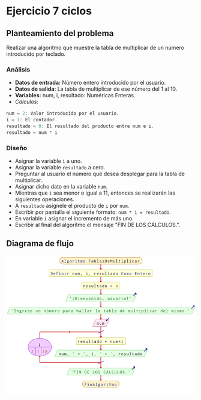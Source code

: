 # Ejercicio 7 ciclos

## Planteamiento del problema

Realizar una algoritmo que muestre la tabla de multiplicar de un número introducido por teclado.

### Análisis

- **Datos de entrada:** Número entero introducido por el usuario.
- **Datos de salida:** La tabla de multiplicar de ese número del 1 al 10.
- **Variables:** num, i, resultado: Numéricas Enteras.
- *Cálculos*:
```C
num = 2: Valor introducido por el usuario.
i = 1: El contador.
resultado = 0: El resultado del producto entre num e i.
resultado = num * i
```

### Diseño

- Asignar la variable `i` a uno.
- Asignar la variable `resultado` a cero.
- Preguntar al usuario el número que desea desplegar para la tabla de multiplicar.
- Asignar dicho dato en la variable `num`.
- Mientras que `i` sea menor o igual a 11, entonces se realizarán las siguientes operaciones.
- A `resultado` asígnele el producto de `i` por `num`.
- Escribir por pantalla el siguiente formato: `num * i = resultado`.
- En variable `i` asignar el incremento de más uno.
- Escribir al final del algoritmo el mensaje "FIN DE LOS CÁLCULOS.".

## Diagrama de flujo

![DFD del ejercicio 7 ciclos](./Ejercicio7DFD.png)
